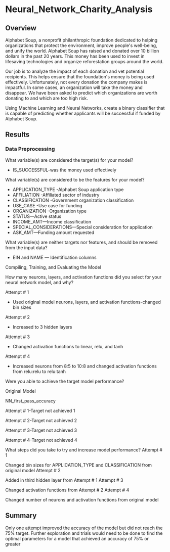 # Neural_Network_Charity_Analysis

## Overview

Alphabet Soup, a nonprofit philanthropic foundation dedicated to helping organizations that protect the environment, improve people's well-being, and unify the world. Alphabet Soup has raised and donated over 10 billion dollars in the past 20 years. This money has been used to invest in lifesaving technologies and organize reforestation groups around the world.

Our job is to analyze the impact of each donation and vet potential recipients. This helps ensure that the foundation's money is being used effectively. Unfortunately, not every donation the company makes is impactful. In some cases, an organization will take the money and disappear. We have been asked to predict which organizations are worth donating to and which are too high risk.

Using Machine Learning and Neural Networks, create a binary classifier that is capable of predicting whether applicants will be successful if funded by Alphabet Soup.

## Results

### Data Preprocessing

What variable(s) are considered the target(s) for your model?
- IS_SUCCESSFUL-was the money used effectively

What variable(s) are considered to be the features for your model?
- APPLICATION_TYPE -Alphabet Soup application type
- AFFILIATION -Affiliated sector of industry
- CLASSIFICATION -Government organization classification
- USE_CASE -Use case for funding
- ORGANIZATION -Organization type
- STATUS—Active status
- INCOME_AMT—Income classification
- SPECIAL_CONSIDERATIONS—Special consideration for application
- ASK_AMT—Funding amount requested

What variable(s) are neither targets nor features, and should be removed from the input data?

- EIN and NAME — Identification columns

Compiling, Training, and Evaluating the Model

How many neurons, layers, and activation functions did you select for your neural network model, and why?

Attempt # 1
  * Used original model neurons, layers, and activation functions-changed bin sizes

Attempt # 2
  * Increased to 3 hidden layers

Attempt # 3
  * Changed activation functions to linear, relu, and tanh

Attempt # 4
  * Increased neurons from 8:5 to 10:8 and changed activation functions from relu:relu to relu:tanh

Were you able to achieve the target model performance?

Original Model

NN_first_pass_accuracy

Attempt # 1-Target not achieved
1

Attempt # 2-Target not achieved
2

Attempt # 3-Target not achieved
3

Attempt # 4-Target not achieved
4

What steps did you take to try and increase model performance?
Attempt # 1

Changed bin sizes for APPLICATION_TYPE and CLASSIFICATION from original model
Attempt # 2

Added in third hidden layer from Attempt # 1
Attempt # 3

Changed activation functions from Attempt # 2
Attempt # 4

Changed number of neurons and activation functions from original model

## Summary

Only one attempt improved the accuracy of the model but did not reach the 75% target. Further exploration and trials would need to be done to find the optimal parameters for a model that achieved an accuracy of 75% or greater
